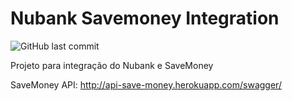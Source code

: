 # Nubank Savemoney Integration

![GitHub last commit](https://img.shields.io/github/last-commit/Kaspary/nubank_savemoney_integration)

Projeto para integração do Nubank e SaveMoney

SaveMoney API: http://api-save-money.herokuapp.com/swagger/
